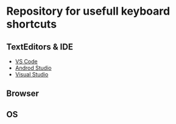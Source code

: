 # Repository for usefull keyboard shortcuts

## TextEditors & IDE
- [VS Code](vs-code/shortcuts.md)
- [Androd Studio](android-studio/shortcuts.md)
- [Visual Studio](visual-studio/shortcuts.md)

## Browser 

## OS